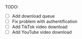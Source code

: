 TODO:
- [ ] Add download queue
- [ ] Fix problem with authentification
- [ ] Add TikTok video download
- [ ] Add YouTube video download

